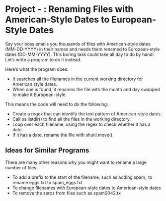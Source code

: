 # Project - : Renaming Files with American-Style Dates to European-Style Dates

Say your boss emails you thousands of files with American-style dates (MM-DD-YYYY) in their names and needs them renamed to European-style dates
(DD-MM-YYYY). This boring task could take all day to do by hand! Let’s write
a program to do it instead.

Here’s what the program does:
- It searches all the filenames in the current working directory for American style dates.
- When one is found, it renames the file with the month and day swapped to
make it European-style.

This means the code will need to do the following:
- Create a regex that can identify the text pattern of American-style dates.
- Call os.listdir() to find all the files in the working directory.
- Loop over each filename, using the regex to check whether it has a date.
- If it has a date, rename the file with shutil.move().

## Ideas for Similar Programs
There are many other reasons why you might want to rename a large number of
files.
- To add a prefix to the start of the filename, such as adding spam_ to rename
eggs.txt to spam_eggs.txt
- To change filenames with European-style dates to American-style dates
- To remove the zeros from files such as spam0042.tx